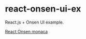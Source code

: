 react-onsen-ui-ex
====

React.js + Onsen UI example.

[React Onsen monaca](react-onsen-monaca-doc.md)

